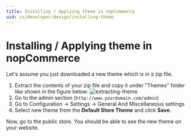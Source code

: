 ```yaml
---
title: Installing / Applying theme in nopCommerce
uid: cs/developer/design/installing-theme
---
```


# Installing / Applying theme in nopCommerce

Let's assume you just downloaded a new theme which is in a zip file.

1. Extract the contents of your zip file and copy it under "Themes" folder like shown in the figure below: ![extracting-theme](_static/installing-theme/extracting-theme.jpg)
2. Go to the admin section (`http://www.yourdomain.com/admin`)
3. Go to Configuration → Settings → General And Miscellaneous settings
4. Select new theme from the **Default Store Theme** and click **Save**.

Now, go to the public store. You should be able to see the new theme on your website.